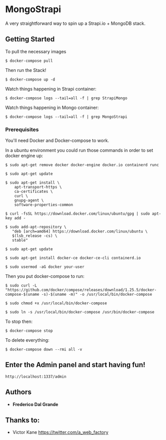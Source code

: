 # MongoStrapi

A very straightforward way to spin up a Strapi.io + MongoDB stack.

## Getting Started

To pull the necessary images

```$ docker-compose pull```

Then run the Stack!

```$ docker-compose up -d```

Watch things happening in Strapi container:

```$ docker-compose logs --tail=all -f | grep StrapiMongo ```

Watch things happening in Mongo container:

```$ docker-compose logs --tail=all -f | grep MongoStrapi ```

### Prerequisites

You'll need Docker and Docker-compose to work.

In a ubuntu environment you could run those commands in order to set docker engine up:

```
$ sudo apt-get remove docker docker-engine docker.io containerd runc

$ sudo apt-get update

$ sudo apt-get install \
    apt-transport-https \
    ca-certificates \
    curl \
    gnupg-agent \
    software-properties-common
    
$ curl -fsSL https://download.docker.com/linux/ubuntu/gpg | sudo apt-key add -

$ sudo add-apt-repository \
   "deb [arch=amd64] https://download.docker.com/linux/ubuntu \
   $(lsb_release -cs) \
   stable"

$ sudo apt-get update

$ sudo apt-get install docker-ce docker-ce-cli containerd.io

$ sudo usermod -aG docker your-user
```
Then you put docker-compose to run:

```
$ sudo curl -L "https://github.com/docker/compose/releases/download/1.25.5/docker-compose-$(uname -s)-$(uname -m)" -o /usr/local/bin/docker-compose

$ sudo chmod +x /usr/local/bin/docker-compose

$ sudo ln -s /usr/local/bin/docker-compose /usr/bin/docker-compose

```

To stop then:

```
$ docker-compose stop
```

To delete everything:

```
$ docker-compose down --rmi all -v
```

## Enter the Admin panel and start having fun!

```
http://localhost:1337/admin
```

## Authors

* **Frederico Dal Grande**

## Thanks to: 

* Victor Kane https://twitter.com/a_web_factory
